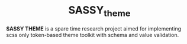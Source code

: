 <div align="center">
    <h1>SASSY<sub>theme</sub></h1>
</div>

__SASSY THEME__ is a spare time research project aimed for implementing scss only token-based theme toolkit with schema and value validation.
